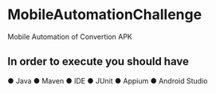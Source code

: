 
# MobileAutomationChallenge

Mobile Automation of Convertion APK 

## In order to execute you should have

● Java
● Maven
● IDE
● JUnit
● Appium
● Android Studio 
